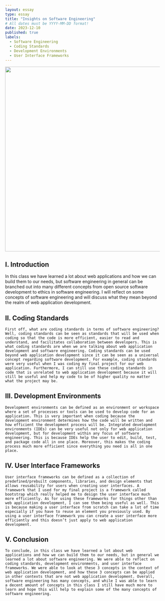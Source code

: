 ```yaml
---
layout: essay
type: essay
title: "Insights on Software Engineering"
# All dates must be YYYY-MM-DD format!
date: 2023-12-10
published: true
labels:
  - Software Engineering
  - Coding Standards
  - Development Environments 	 
  - User Interface Frameworks
---
```

<img width="600px" class="rounded mx-auto d-block" src="/img/se.jepg">

## I. Introduction
In this class we have learned a lot about web applications and how we can build them to our needs, but software engineering in general can be branched out into many different concepts from open source software development to ethics in software engineering. I will reflect on some concepts of software engineering and will discuss what they mean beyond the realm of web application development. 

## II. Coding Standards
	First off, what are coding standards in terms of software engineering? Well, coding standards can be seen as standards that will be used when coding so that the code is more efficient, easier to read and understand, and facilitates collaboration between developers. This is what coding standards are when we are talking about web application development and software engineering. Coding standards can be used beyond web application development since it can be seen as a universal concept regarding software development. For example, coding standards were very useful when I was coding my final project for our web application. Furthermore, I can still use these coding standards in code that is unrelated to web application development because it will still be useful and help my code to be of higher quality no matter what the project may be.

## III.  Development Environments 	 
	Development environments can be defined as an environment or workspace where a set of processes or tools can be used to develop code for an application. This is very important when coding because the development environment determines how the code will be written and how efficient the development process will be. Integrated development environments (IDEs) can be very useful not only for web application development, but for development within any focus of software engineering. This is because IDEs help the user to edit, build, test, and package code all in one place. Moreover, this makes the coding process much more efficient since everything you need is all in one place. 

## IV. User Interface Frameworks
	User interface frameworks can be defined as a collection of predefined/prebuilt components, libraries, and design elements that allows reusability for users when creating user interfaces. A framework that I used for my final project is a framework called bootstrap which really helped me to design the user interface much more efficiently. As for using these frameworks for things other than web application development, I can see them being useful as well. This is because making a user interface from scratch can take a lot of time especially if you have to reuse an element you previously used. By using a user interface framework you can create a user interface more efficiently and this doesn’t just apply to web application development. 


## V. Conclusion
	To conclude, in this class we have learned a lot about web applications and how we can build them to our needs, but in general we learned a lot about software engineering. We were able to reflect on coding standards, development environments, and user interface frameworks. We were able to look at these 3 concepts in the context of web application development, and how these 3 concepts can be applied in other contexts that are not web application development. Overall, software engineering has many concepts, and while I was able to learn a decent amount of concepts in this class I still have much more to learn and hope this will help to explain some of the many concepts of software engineering. 

